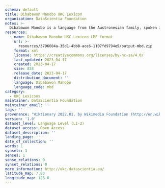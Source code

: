 ```yaml
---
schema: default
title: Dibabawon Manobo UKC Lexicon
organization: DataScientia Foundation
notes: >-
  Dibabawon Manobo is a language from the Austronesian family, spoken in Oceania. The UKC Lexicon of Dibabawon Manobo is represented as a lexico-semantic network. It consists of words, word senses, synsets, as well as sense-level and synset-level relationships.
resources:
  - name: Dibabawon Manobo UKC Lexicon LMF format
    url: >-
      resources/3796604a-35d1-4bb8-ace6-1107fd9794e5/output-mbd.zip
    format: xml
    license: https://creativecommons.org/licenses/by-nc-sa/4.0/
    last_updated: 2023-04-17
    created: 2023-04-17
    size: 838
    release_date: 2023-04-17
    distribution_document: ''
    language: Dibabawon Manobo
    language_code: mbd
category:
  - UKC Lexicons
maintainer: DataScientia Foundation
maintainer_email: ''
tags: ''
provenance: 'Wiktionary 2022.01. by Wikimedia Foundation (http://en.wiktionary.org); KinDiv: Kinship Diversity 1.0 by Temuulen Khishigsuren (http://ukc.disi.unitn.it/index.php/kinship/); Princeton WordNet 2.1 by Princeton University (https://wordnet.princeton.edu)'
version: '1.0'
dataset_level: Language Level (L1-2)
dataset_access: Open Access
dataset_description: ''
landing_page: ''
date_of_collection: ''
words: 1
synsets: 1
senses: 1
sense_relations: 0
synset_relations: 0
more_information: http://ukc.datascientia.eu/
latitude_map: 7.83
longitude_map: 126.0
---
```

